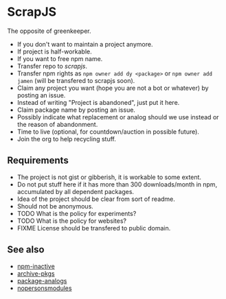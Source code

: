 # ScrapJS

The opposite of greenkeeper.

* If you don't want to maintain a project anymore.
* If project is half-workable.
* If you want to free npm name.
* Transfer repo to _scrapjs_.
* Transfer npm rights as `npm owner add dy <package>` or `npm owner add jamen` (will be transfered to scrapjs soon).
* Claim any project you want (hope you are not a bot or whatever) by posting an issue.
* Instead of writing "Project is abandoned", just put it here.
* Claim package name by posting an issue.
* Possibly indicate what replacement or analog should we use instead or the reason of abandonment.
* Time to live (optional, for countdown/auction in possible future).
* Join the org to help recycling stuff.

## Requirements

* The project is not gist or gibberish, it is workable to some extent.
* Do not put stuff here if it has more than 300 downloads/month in npm, accumulated by all dependent packages.
* Idea of the project should be clear from sort of readme.
* Should not be anonymous.
* TODO What is the policy for experiments?
* TODO What is the policy for websites?
* FIXME License should be transfered to public domain.


## See also

* [npm-inactive](https://github.com/jamen/npm-inactive)
* [archive-pkgs](https://github.com/archive-pkgs)
* [package-analogs](https://github.com/dy/package-analogs)
* [nopersonsmodules](https://www.npmjs.com/~nopersonsmodules)
